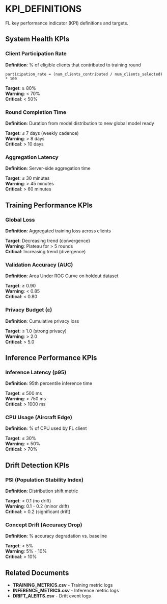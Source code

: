 # KPI_DEFINITIONS

FL key performance indicator (KPI) definitions and targets.

## System Health KPIs

### Client Participation Rate

**Definition**: % of eligible clients that contributed to training round

```
participation_rate = (num_clients_contributed / num_clients_selected) * 100
```

**Target**: ≥ 80%  
**Warning**: < 70%  
**Critical**: < 50%

### Round Completion Time

**Definition**: Duration from model distribution to new global model ready

**Target**: ≤ 7 days (weekly cadence)  
**Warning**: > 8 days  
**Critical**: > 10 days

### Aggregation Latency

**Definition**: Server-side aggregation time

**Target**: ≤ 30 minutes  
**Warning**: > 45 minutes  
**Critical**: > 60 minutes

## Training Performance KPIs

### Global Loss

**Definition**: Aggregated training loss across clients

**Target**: Decreasing trend (convergence)  
**Warning**: Plateau for > 5 rounds  
**Critical**: Increasing trend (divergence)

### Validation Accuracy (AUC)

**Definition**: Area Under ROC Curve on holdout dataset

**Target**: ≥ 0.90  
**Warning**: < 0.85  
**Critical**: < 0.80

### Privacy Budget (ε)

**Definition**: Cumulative privacy loss

**Target**: ≤ 1.0 (strong privacy)  
**Warning**: > 2.0  
**Critical**: > 5.0

## Inference Performance KPIs

### Inference Latency (p95)

**Definition**: 95th percentile inference time

**Target**: ≤ 500 ms  
**Warning**: > 750 ms  
**Critical**: > 1000 ms

### CPU Usage (Aircraft Edge)

**Definition**: % of CPU used by FL client

**Target**: ≤ 30%  
**Warning**: > 50%  
**Critical**: > 70%

## Drift Detection KPIs

### PSI (Population Stability Index)

**Definition**: Distribution shift metric

**Target**: < 0.1 (no drift)  
**Warning**: 0.1 - 0.2 (minor drift)  
**Critical**: > 0.2 (significant drift)

### Concept Drift (Accuracy Drop)

**Definition**: % accuracy degradation vs. baseline

**Target**: < 5%  
**Warning**: 5% - 10%  
**Critical**: > 10%

## Related Documents

- **TRAINING_METRICS.csv** - Training metric logs
- **INFERENCE_METRICS.csv** - Inference metric logs
- **DRIFT_ALERTS.csv** - Drift event logs
